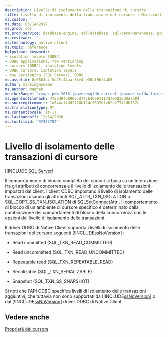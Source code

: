 ```yaml
---
description: Livello di isolamento delle transazioni di cursore
title: Livello di isolamento della transazione del cursore | Microsoft Docs
ms.custom: ''
ms.date: 03/14/2017
ms.prod: sql
ms.prod_service: database-engine, sql-database, sql-data-warehouse, pdw
ms.reviewer: ''
ms.technology: native-client
ms.topic: reference
helpviewer_keywords:
- isolation levels [ODBC]
- ODBC applications, row versioning
- cursors [ODBC], isolation levels
- ODBC cursors, isolation levels
- row versioning [SQL Server], ODBC
ms.assetid: 0c6663a4-5a25-44aa-8fe4-e35af9bf4a83
author: markingmyname
ms.author: maghan
monikerRange: '>=aps-pdw-2016||=azuresqldb-current||=azure-sqldw-latest||>=sql-server-2016||>=sql-server-linux-2017||=azuresqldb-mi-current'
ms.openlocfilehash: 475ad9fd8965cd74cb46691117df05815d0d2e84
ms.sourcegitcommit: 1a544cf4dd2720b124c3697d1e62ae7741db757c
ms.translationtype: MT
ms.contentlocale: it-IT
ms.lasthandoff: 12/14/2020
ms.locfileid: "97473702"
---
```

# <a name="cursor-transaction-isolation-level"></a>Livello di isolamento delle transazioni di cursore
[!INCLUDE [SQL Server](../../../includes/applies-to-version/sql-asdb-asdbmi-asa-pdw.md)]

  Il comportamento di blocco completo dei cursori si basa su un'interazione fra gli attributi di concorrenza e il livello di isolamento delle transazioni impostati dal client. I client ODBC impostano il livello di isolamento delle transazioni usando gli attributi SQL_ATTR_TXN_ISOLATION o SQL_COPT_SS_TXN_ISOLATION di [SQLSetConnectAttr](../../../relational-databases/native-client-odbc-api/sqlsetconnectattr.md) . Il comportamento di blocco di un ambiente di cursore specifico è determinato dalla combinazione dei comportamenti di blocco della concorrenza con le opzioni del livello di isolamento delle transazioni.  
  
 Il driver ODBC di Native Client supporta i livelli di isolamento delle transazioni del cursore seguenti [!INCLUDE[ssNoVersion](../../../includes/ssnoversion-md.md)] :  
  
-   Read committed (SQL_TXN_READ_COMMITTED)  
  
-   Read uncommitted (SQL_TXN_READ_UNCOMMITTED)  
  
-   Repeatable read (SQL_TXN_REPEATABLE_READ)  
  
-   Serializable (SQL_TXN_SERIALIZABLE)  
  
-   Snapshot (SQL_TXN_SS_SNAPSHOT)  
  
 Si noti che l'API ODBC specifica livelli di isolamento delle transazioni aggiuntivi, che tuttavia non sono supportati da [!INCLUDE[ssNoVersion](../../../includes/ssnoversion-md.md)] o dal [!INCLUDE[ssNoVersion](../../../includes/ssnoversion-md.md)] driver ODBC di Native Client.  
  
## <a name="see-also"></a>Vedere anche  
 [Proprietà del cursore](../../../relational-databases/native-client-odbc-cursors/properties/cursor-properties.md)  
  
  
